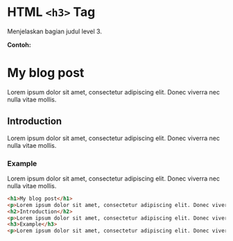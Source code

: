 # HTML `<h3>` Tag

Menjelaskan bagian judul level 3.

<div class="example">
	<p class="example__label"><strong>Contoh:</strong></p>
	<div class="example__preview">
<h1>My blog post</h1>
<p>Lorem ipsum dolor sit amet, consectetur adipiscing elit. Donec viverra nec nulla vitae mollis.</p>
<h2>Introduction</h2>
<p>Lorem ipsum dolor sit amet, consectetur adipiscing elit. Donec viverra nec nulla vitae mollis.</p>
<h3>Example</h3>
<p>Lorem ipsum dolor sit amet, consectetur adipiscing elit. Donec viverra nec nulla vitae mollis.</p>
    </div>
</div>

```html
<h1>My blog post</h1>
<p>Lorem ipsum dolor sit amet, consectetur adipiscing elit. Donec viverra nec nulla vitae mollis.</p>
<h2>Introduction</h2>
<p>Lorem ipsum dolor sit amet, consectetur adipiscing elit. Donec viverra nec nulla vitae mollis.</p>
<h3>Example</h3>
<p>Lorem ipsum dolor sit amet, consectetur adipiscing elit. Donec viverra nec nulla vitae mollis.</p>
```
